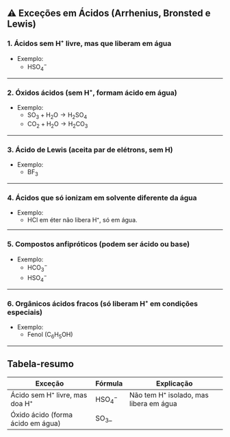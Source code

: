 ## ⚠️ Exceções em Ácidos (Arrhenius, Bronsted e Lewis)

### 1. Ácidos sem H⁺ livre, mas que liberam em água
- Exemplo: 
    - $\mathrm{HSO_4^-}$

---

### 2. Óxidos ácidos (sem H⁺, formam ácido em água)
- Exemplo:
    - $\mathrm{SO_3} + \mathrm{H_2O} \rightarrow \mathrm{H_2SO_4}$
    - $\mathrm{CO_2} + \mathrm{H_2O} \rightarrow \mathrm{H_2CO_3}$

---

### 3. Ácido de Lewis (aceita par de elétrons, sem H)
- Exemplo:
    - $\mathrm{BF_3}$

---

### 4. Ácidos que só ionizam em solvente diferente da água
- Exemplo:
    - $\mathrm{HCl}$ em éter não libera H⁺, só em água.

---

### 5. Compostos anfipróticos (podem ser ácido ou base)
- Exemplo:
    - $\mathrm{HCO_3^-}$ 
    - $\mathrm{HSO_4^-}$

---

### 6. Orgânicos ácidos fracos (só liberam H⁺ em condições especiais)
- Exemplo:
    - Fenol ($\mathrm{C_6H_5OH}$)

---

## Tabela-resumo

| Exceção                                | Fórmula               | Explicação                                       |
|----------------------------------------|-----------------------|--------------------------------------------------|
| Ácido sem H⁺ livre, mas doa H⁺         | $\mathrm{HSO_4^-}$    | Não tem H⁺ isolado, mas libera em água           |
| Óxido ácido (forma ácido em água)      | $\mathrm{SO_3}$_
